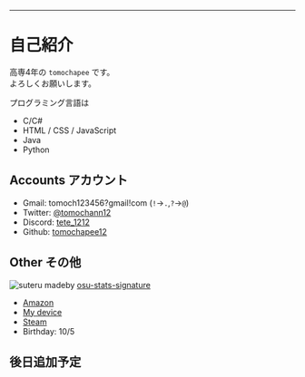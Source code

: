 ---

# 自己紹介

高専4年の `tomochapee` です。  
よろしくお願いします。  

プログラミング言語は
- C/C#
- HTML / CSS / JavaScript
- Java
- Python

## Accounts アカウント

- Gmail:
  tomoch123456?gmail!com
  (`!`->`.`,`?`->`@`)
- Twitter:
  [@tomochann12](https://twitter.com/tomochann12)
- Discord:
  [tete_1212](https://discord.com/users/801798242894741545)
- Github:
  [tomochapee12](https://github.com/tomochapee12)

## Other その他

   ![suteru](https://osu-sig.vercel.app/card?user=tomochapee&mode=std&lang=en&blur=6&round_avatar=true&animation=true&hue=255)
  madeby [osu-stats-signature](https://osu-sig.vercel.app/)
- [Amazon](https://www.amazon.jp/hz/wishlist/ls/ACR7BHT9JAKW?ref_=wl_share)
- [My device](https://geartics.com/tomochann12)
- [Steam](https://steamcommunity.com/id/tomochapee/)
- Birthday: 10/5

## 後日追加予定
